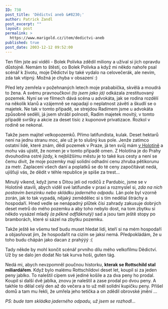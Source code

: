 ```yaml
---
ID: 738
post_title: 'Dědictví aneb &#8230;'
author: Patrick Zandl
post_excerpt: ""
layout: post
permalink: >
  https://www.marigold.cz/item/dedictvi-aneb
published: true
post_date: 2003-12-12 09:52:00
---
```

<P>Ten film jste asi viděli - Bolek Polívka zdědil miliony a užíval si jich opravdu důstojně. Nemám to štěstí, co Bolek Polívka a když mi někdo nahoře psal scénář k životu, moje Dědictví by také vydalo na celovečerák, ale nevím, zda tak vtipný. Možná je chyba v obsazení :)</P>
<P>Před lety zemřela v požehnaných letech moje prababička, skvělá a moudrá to žena. A svému pravnoučkovi <EM>(to jsem jako já) </EM>odkázala zrestituovaný pozemek. Nyní se ve filmech dává scéna u advokáta, jak se rodina rozdělí na několik klanů a vzájemně se napadají o neplatnost závěti a škudlí se o majetek. Ne tak v tomto případě, se strejdou Radimem jsme u advokáta způsobně seděli, já jsem shrábl polnosti, Radim majetek movitý, v tomto případě svršky a akcie za deset tisíc z kuponové privatizace. Rozkol v rodině se&#160;nekonal. </P>
<P>Takže jsem majitel velkopozemků. Přímo latifundista, kulak. Deset hektarů není na jednu stranu moc, ale už je to slušný kus pole. Jenže zatímco ostatní lidé, které znám, dědí pozemek v Praze, já ten svůj mám <A href="http://mapy.atlas.cz/aquariusnet/frm_map.asp?S_LAYERS=&amp;S_CT=mapy&amp;S_LANG=CZ&amp;S_BGC=%232165C6&amp;S_PTRDS=AtlasCR&amp;S_CY=662300&amp;S_ID=1555700&amp;S_SX=1070183.3333333332&amp;S_IS_IE=True&amp;S_NW=2&amp;S_IMGW=900&amp;S_OVERLAY=&amp;S_UserID=&amp;S_ID_SM=15580&amp;S_NAME=Obec+Holot%EDn+&amp;S_LAY=100030&amp;S_PTRSC=64000&amp;S_PTRY=662300&amp;S_IMGH=700&amp;S_PTRX=1069100&amp;S_PTR=1&amp;S_NH=2&amp;S_CX=1069100&amp;S_SC=64000&amp;S_SY=662190&amp;S_DS=AtlasCR&amp;S_ROUTEID=0&amp;DS=AtlasCR&amp;SC=150000" target=_blank>v Holotíně</A> a mohu vás ujistit, že nomen je v tomto případě omen. Z Holotína je do Prahy dvouhodina ostré jízdy, k nejbližšímu městu je to také kus cesty a není se čemu divit, že moje pozemky mají solidní odhadní cenu zhruba pětikorunu za metr. Zaplacení všech daní a poplatků se do té ceny započítávat nedá, ujišťuji vás, že dědit v téhle republice je spíše za trest...</P>
<P>Minulý víkend, když jsme s Ditou jeli od rodičů z Pardubic, jsme se v Holotíně stavili, abych viděl své latifundie v praxi a rozmyslel si, <EM>zda na nich postavím benzinku nebo skládku jaderného odpadu.</EM> Lán pole byl vzorně zorán, jak to tak vypadá, nějaký zemědělec si s tím nedělal štráchy a hospodaří. Hned vedle se nenápadný plůtek čísi zahrady zakusuje dobrých deset metrů do mého pozemku a aby toho nebylo dost, na tom zbytku si někdo vysázel mladý <EM>(a pěkně odfláknutý) </EM>sad a jsou tam ještě stopy po bramborách, které si sázel na zbytku pozemku. </P>
<P>Takže ještě ke všemu teď budu muset hledat lidi, kteří si na mém hospodaří a objasňovat jim, že hospodařit na cizím se jaksi nemá. Předpokládám, že u toho budu chápán jako dacan z prahýýý :(</P>
<P>Tady někde by mohl končit scénář prvního dílu mého velkofilmu Dědictví. Už by se dalo jen dodat No tak kurva hoši, guten tág.</P>
<P>Nedá mi, abych nevzpomněl poučnou historku, <STRONG>kterak se Rottschild stal miliardářem</STRONG>. Když bylo malému Rottschildovi deset let, koupil si za jeden peny jablko. To naleštil cípem své jediné košile a za dva peny ho prodal. Koupil si další dvě jablka, znovu je naleštil a zase prodal po dvou peny. A takhle to dělal celý den až do večera a to už měl solidní kupičku peny. Přišel domů a tam mu řekli, že umřela jeho tetička a on zdědil obrovské jmění ...</P>
<P><EM>PS: bude tam skládka jaderného odpadu, už jsem se rozhodl...</EM></P>
